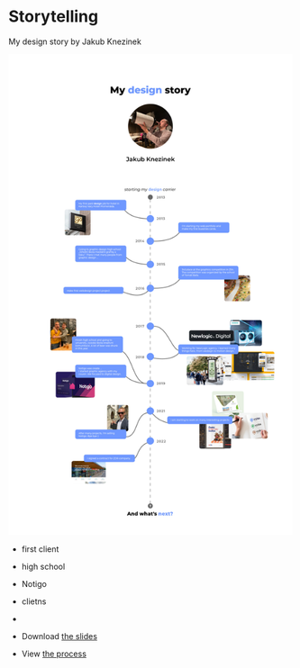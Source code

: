 # Storytelling

My design story
by Jakub Knezinek

<img src="../06-Storytelling/images/storytelling_timeline.jpg" alt="-" width="800">

- first client
- high school
- Notigo
- clietns
- 

- Download [the slides](images/surname-slides.pdf) <!-- Link to your slides: PDF, Figma, etc. -->
- View [the process](process.md)
